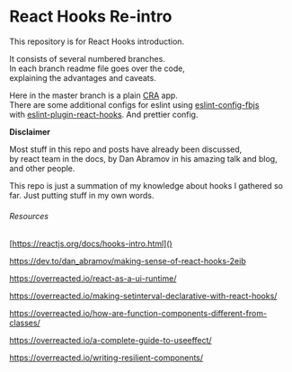 # React Hooks Re-intro

This repository is for React Hooks introduction.

It consists of several numbered branches.  
In each branch readme file goes over the code,  
explaining the advantages and caveats.

Here in the master branch is a plain [CRA](https://facebook.github.io/create-react-app/) app.  
There are some additional configs for eslint using [eslint-config-fbjs](https://www.npmjs.com/package/eslint-config-fbjs)  
with [eslint-plugin-react-hooks](https://www.npmjs.com/package/eslint-plugin-react-hooks).
And prettier config.

**Disclaimer**  

Most stuff in this repo and posts have already been discussed,  
by react team in the docs, by Dan Abramov in his amazing talk and blog,  
and other people.

This repo is just a summation of my knowledge about hooks I gathered so far.
Just putting stuff in my own words.

###### Resources

[https://reactjs.org/docs/hooks-intro.html]()

https://dev.to/dan_abramov/making-sense-of-react-hooks-2eib

https://overreacted.io/react-as-a-ui-runtime/

https://overreacted.io/making-setinterval-declarative-with-react-hooks/

https://overreacted.io/how-are-function-components-different-from-classes/

https://overreacted.io/a-complete-guide-to-useeffect/

https://overreacted.io/writing-resilient-components/
